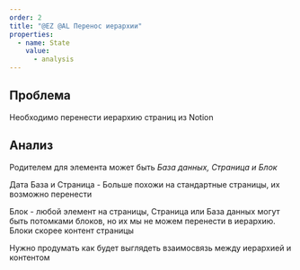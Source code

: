 ```yaml
---
order: 2
title: "@EZ @AL Перенос иерархии"
properties:
  - name: State
    value:
      - analysis
---
```


## Проблема

Необходимо перенести иерархию страниц из Notion

## Анализ

Родителем для элемента может быть *База данных,* *Страница и Блок*

Дата База и Страница - Больше похожи на стандартные страницы, их возможно перенести

Блок - любой элемент на страницы, Страница или База данных могут быть потомками блоков, но их мы не можем перенести в иерархию. Блоки скорее контент страницы

Нужно продумать как будет выглядеть взаимосвязь между иерархией и контентом





